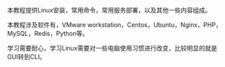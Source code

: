 本教程提供Linux安装，常用命令，常用服务部署，以及其他一些内容组成。

本教程涉及软件有，VMware workstation，Centos，Ubuntu，Nginx，PHP，MySQL，Redis，Python等。

学习需要耐心，学习Linux需要对一些电脑使用习惯进行改变，比较明显的就是GUI转到CLI。

